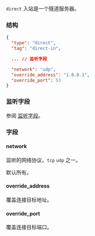`direct` 入站是一个隧道服务器。

### 结构

```json
{
  "type": "direct",
  "tag": "direct-in",

  ... // 监听字段

  "network": "udp",
  "override_address": "1.0.0.1",
  "override_port": 53
}
```

### 监听字段

参阅 [监听字段](/zh/configuration/shared/listen/)。

### 字段

#### network

监听的网络协议，`tcp` `udp` 之一。

默认所有。

#### override_address

覆盖连接目标地址。

#### override_port

覆盖连接目标端口。

